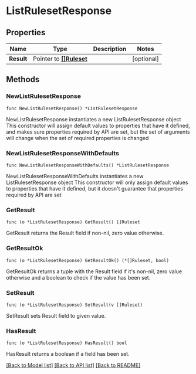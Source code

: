 # ListRulesetResponse

## Properties

Name | Type | Description | Notes
------------ | ------------- | ------------- | -------------
**Result** | Pointer to [**[]Ruleset**](Ruleset.md) |  | [optional] 

## Methods

### NewListRulesetResponse

`func NewListRulesetResponse() *ListRulesetResponse`

NewListRulesetResponse instantiates a new ListRulesetResponse object
This constructor will assign default values to properties that have it defined,
and makes sure properties required by API are set, but the set of arguments
will change when the set of required properties is changed

### NewListRulesetResponseWithDefaults

`func NewListRulesetResponseWithDefaults() *ListRulesetResponse`

NewListRulesetResponseWithDefaults instantiates a new ListRulesetResponse object
This constructor will only assign default values to properties that have it defined,
but it doesn't guarantee that properties required by API are set

### GetResult

`func (o *ListRulesetResponse) GetResult() []Ruleset`

GetResult returns the Result field if non-nil, zero value otherwise.

### GetResultOk

`func (o *ListRulesetResponse) GetResultOk() (*[]Ruleset, bool)`

GetResultOk returns a tuple with the Result field if it's non-nil, zero value otherwise
and a boolean to check if the value has been set.

### SetResult

`func (o *ListRulesetResponse) SetResult(v []Ruleset)`

SetResult sets Result field to given value.

### HasResult

`func (o *ListRulesetResponse) HasResult() bool`

HasResult returns a boolean if a field has been set.


[[Back to Model list]](../README.md#documentation-for-models) [[Back to API list]](../README.md#documentation-for-api-endpoints) [[Back to README]](../README.md)


